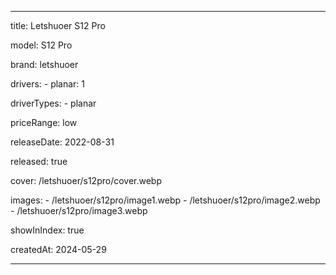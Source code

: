 ---

title: Letshuoer S12 Pro

model: S12 Pro

brand: letshuoer

drivers: 
    - planar: 1

driverTypes:
    - planar

priceRange: low


releaseDate: 2022-08-31

released: true

cover: /letshuoer/s12pro/cover.webp

images: 
    - /letshuoer/s12pro/image1.webp
    - /letshuoer/s12pro/image2.webp 
    - /letshuoer/s12pro/image3.webp
    
showInIndex: true


createdAt: 2024-05-29

---